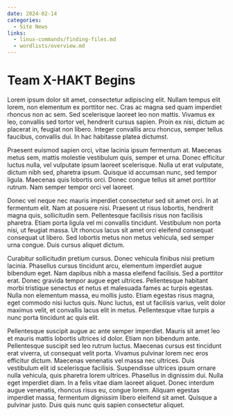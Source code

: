 ```yaml
---
date: 2024-02-14
categories:
  - Site News
links:
  - linux-commands/finding-files.md
  - wordlists/overview.md
---
```

# Team X-HAKT Begins

Lorem ipsum dolor sit amet, consectetur adipiscing elit. Nullam tempus elit lorem, non elementum ex porttitor nec. Cras ac magna sed quam imperdiet rhoncus non ac sem. Sed scelerisque laoreet leo non mattis. Vivamus ex leo, convallis sed tortor vel, hendrerit cursus sapien. Proin ex nisi, dictum ac placerat in, feugiat non libero. Integer convallis arcu rhoncus, semper tellus faucibus, convallis dui. In hac habitasse platea dictumst.

Praesent euismod sapien orci, vitae lacinia ipsum fermentum at. Maecenas metus sem, mattis molestie vestibulum quis, semper et urna. Donec efficitur luctus nulla, vel vulputate ipsum laoreet scelerisque. Nulla ut erat vulputate, dictum nibh sed, pharetra ipsum. Quisque id accumsan nunc, sed tempor ligula. Maecenas quis lobortis orci. Donec congue tellus sit amet porttitor rutrum. Nam semper tempor orci vel laoreet.

Donec vel neque nec mauris imperdiet consectetur sed sit amet orci. In at fermentum elit. Nam at posuere nisi. Praesent ut risus lobortis, hendrerit magna quis, sollicitudin sem. Pellentesque facilisis risus non facilisis pharetra. Etiam porta ligula vel mi convallis tincidunt. Vestibulum non porta nisi, ut feugiat massa. Ut rhoncus lacus sit amet orci eleifend consequat consequat ut libero. Sed lobortis metus non metus vehicula, sed semper urna congue. Duis cursus aliquet dictum.

Curabitur sollicitudin pretium cursus. Donec vehicula finibus nisi pretium lacinia. Phasellus cursus tincidunt arcu, elementum imperdiet augue bibendum eget. Nam dapibus nibh a massa eleifend facilisis. Sed a porttitor erat. Donec gravida tempor augue eget ultrices. Pellentesque habitant morbi tristique senectus et netus et malesuada fames ac turpis egestas. Nulla non elementum massa, eu mollis justo. Etiam egestas risus magna, eget commodo nisi luctus quis. Nunc luctus, est ut facilisis varius, velit dolor maximus velit, et convallis lacus elit in metus. Pellentesque vitae turpis a nunc porta tincidunt ac quis elit.

Pellentesque suscipit augue ac ante semper imperdiet. Mauris sit amet leo et mauris mattis lobortis ultrices id dolor. Etiam non bibendum ante. Pellentesque suscipit sed leo rutrum luctus. Maecenas cursus est tincidunt erat viverra, ut consequat velit porta. Vivamus pulvinar lorem nec eros efficitur dictum. Maecenas venenatis vel massa nec ultrices. Duis vestibulum elit id scelerisque facilisis. Suspendisse ultrices ipsum ornare nulla vehicula, quis pharetra lorem ultrices. Phasellus in dignissim dui. Nulla eget imperdiet diam. In a felis vitae diam laoreet aliquet. Donec interdum augue venenatis, rhoncus risus eu, congue lorem. Aliquam egestas imperdiet massa, fermentum dignissim libero eleifend sit amet. Quisque a pulvinar justo. Duis quis nunc quis sapien consectetur aliquet.